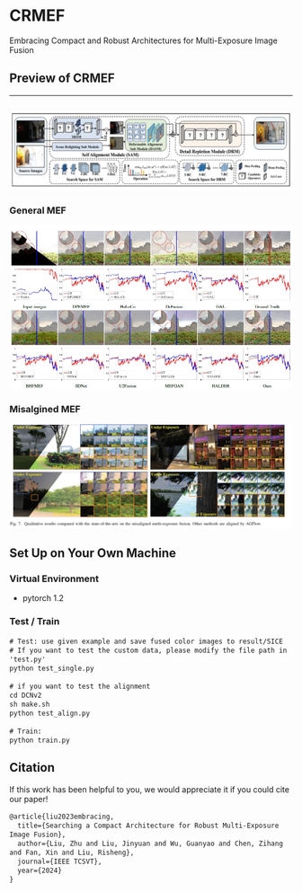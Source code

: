 # CRMEF
Embracing Compact and Robust Architectures for Multi-Exposure Image Fusion

## Preview of CRMEF
---
![preview](pics/workflow.png)
---
### General MEF
![General.png](pics%2FGeneral.png)

### Misalgined MEF
![Misaligned.png](pics%2FMisaligned.png)
## Set Up on Your Own Machine

### Virtual Environment

+ pytorch 1.2


### Test / Train
```shell
# Test: use given example and save fused color images to result/SICE
# If you want to test the custom data, please modify the file path in 'test.py'
python test_single.py

# if you want to test the alignment
cd DCNv2
sh make.sh
python test_align.py

# Train: 
python train.py
```

## Citation

If this work has been helpful to you, we would appreciate it if you could cite our paper! 

```
@article{liu2023embracing,
  title={Searching a Compact Architecture for Robust Multi-Exposure Image Fusion},
  author={Liu, Zhu and Liu, Jinyuan and Wu, Guanyao and Chen, Zihang and Fan, Xin and Liu, Risheng},
  journal={IEEE TCSVT},
  year={2024}
}
```